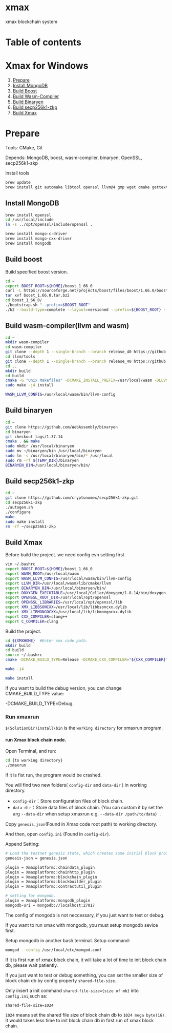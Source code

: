 # xmax
xmax blockchain system

# Table of contents

# Xmax for Windows
1. [Prepare](#xmaxprepare)
2. [Install MongoDB](#buildmongodb)
3. [Build Boost](#buildboost)
4. [Build Wasm-Compiler](#buildwasmcompiler)
5. [Build Binaryen](#buildbinaryen)
6. [Build secp256k1-zkp](#secp256k1)
7. [Build Xmax](#buildxmax)

<a name="xmaxprepare"></a>
# Prepare

Tools: CMake, Git

Depends: MongoDB, boost, wasm-compiler, binaryen, OpenSSL, secp256k1-zkp

Install tools

```bash
brew update
brew install git automake libtool openssl llvm@4 gmp wget cmake gettext doxygen 
```


<a name="buildmongodb"></a>
## Install MongoDB

```bash
brew install openssl
cd /usr/local/include
ln -s ../opt/openssl/include/openssl .

brew install mongo-c-driver
brew install mongo-cxx-driver
brew install mongodb
```

<a name="buildboost"></a>
## Build boost
Build specified boost version.
```bash
cd ~
export BOOST_ROOT=${HOME}/boost_1_66_0
curl -L https://sourceforge.net/projects/boost/files/boost/1.66.0/boost_1_66_0.tar.bz2 > boost_1.66.0.tar.bz2
tar xvf boost_1.66.0.tar.bz2
cd boost_1_66_0/
./bootstrap.sh "--prefix=$BOOST_ROOT"
./b2 --build-type=complete --layout=versioned --prefix=${BOOST_ROOT} --without-mpi install

```

<a name="buildwasmcompiler"></a>
## Build wasm-compiler(llvm and wasm)

```bash
cd ~
mkdir wasm-compiler
cd wasm-compiler
git clone --depth 1 --single-branch --branch release_40 https://github.com/llvm-mirror/llvm.git
cd llvm/tools
git clone --depth 1 --single-branch --branch release_40 https://github.com/llvm-mirror/clang.git
cd ..
mkdir build
cd build
cmake -G "Unix Makefiles" -DCMAKE_INSTALL_PREFIX=/usr/local/wasm -DLLVM_TARGETS_TO_BUILD= -DLLVM_EXPERIMENTAL_TARGETS_TO_BUILD=WebAssembly -DCMAKE_BUILD_TYPE=Release ../
sudo make -j4 install

WASM_LLVM_CONFIG=/usr/local/wasm/bin/llvm-config
```

<a name="buildbinaryen"></a>
## Build binaryen
```bash
cd ~
git clone https://github.com/WebAssembly/binaryen
cd binaryen
git checkout tags/1.37.14
cmake . && make
sudo mkdir /usr/local/binaryen
sudo mv ~/binaryen/bin /usr/local/binaryen
sudo ln -s /usr/local/binaryen/bin/* /usr/local
sudo rm -rf ${TEMP_DIR}/binaryen
BINARYEN_BIN=/usr/local/binaryen/bin/
```
<a name="secp256k1"></a>
## Build secp256k1-zkp

```bash
cd ~
git clone https://github.com/cryptonomex/secp256k1-zkp.git
cd secp256k1-zkp
./autogen.sh
./configure
make
sudo make install
rm -rf ~/secp256k1-zkp
```


<a name="buildxmax"></a>
## Build Xmax

Before build the project. we need config evn setting first

```bash
vim ~/.bashrc
export BOOST_ROOT=${HOME}/boost_1_66_0
export WASM_ROOT=/usr/local/wasm
export WASM_LLVM_CONFIG=/usr/local/wasm/bin/llvm-config
export LLVM_DIR=/usr/local/wasm/lib/cmake/llvm
export BINARYEN_BIN=/usr/local/binaryen/bin/
export DOXYGEN_EXECUTABLE=/usr/local/Cellar/doxygen/1.8.14/bin/doxygen
export OPENSSL_ROOT_DIR=/usr/local/opt/openssl
export OPENSSL_LIBRARIES=/usr/local/opt/openssl/lib
export XMX_LIBBSONCXX=/usr/local/lib/libbsoncxx.dylib
export XMX_LIBMONGOCXX=/usr/local/lib/libmongocxx.dylib
export CXX_COMPILER=clang++
export C_COMPILER=clang

```

Build the project.

```bash
cd ${XMXHOME}  #Enter xmx code path.
mkdir build
cd build
source ~/.bashrc
cmake -DCMAKE_BUILD_TYPE=Release -DCMAKE_CXX_COMPILER="${CXX_COMPILER}" -DCMAKE_C_COMPILER="${C_COMPILER}" -DBOOST_ROOT=${BOOST_ROOT} -DWASM_ROOT="${WASM_ROOT}" -DOPENSSL_ROOT_DIR="${OPENSSL_ROOT_DIR}" -DXMAX_LIBBSONCXX=/usr/local/lib/libbsoncxx.dylib -DXMAX_LIBMONGOCXX=/usr/local/lib/libmongocxx.dylib ..

make -j4 

make install

```

If you want to build the debug version, you can change  CMAKE_BUILD_TYPE value:

-DCMAKE_BUILD_TYPE=Debug.

### Run xmaxrun

`$(SolutionDir)install\bin` is the `working directory` for xmaxrun program.

#### run Xmax block chain node.

Open Terminal, and run:
```bash
cd {to working directory}
./xmaxrun

```


If it is fist run, the program would be crashed.

You will find two new folders( `config-dir` and `data-dir` ) in working directory.

* `config-dir`：Store configuration files of block chain.
* `data-dir`：Store data files of block chain. (You can custom it by set the arg `--data-dir` when setup xmaxrun e.g. `--data-dir /path/to/data`）.

Copy `genesis.json`(Found in Xmax code root path) to working directory.

And then, open `config.ini` (Found in `config-dir`).

Append Setting:
```bash
# Load the testnet genesis state, which creates some initial block producers with the default key
genesis-json = genesis.json     

plugin = Xmaxplatform::chaindata_plugin
plugin = Xmaxplatform::chainhttp_plugin
plugin = Xmaxplatform::blockchain_plugin
plugin = Xmaxplatform::blockbuilder_plugin
plugin = Xmaxplatform::contractutil_plugin

# setting for mongodb.
plugin = Xmaxplatform::mongodb_plugin
mongodb-uri = mongodb://localhost:27017

```
The config of mongodb is not neccessary, if you just want to test or debug.

If you want to run xmax with mongodb, you must setup mongodb sevice first.

Setup mongodb in another bash terminal. Setup command:

```bash
mongod --config /usr/local/etc/mongod.conf
``` 

If it is first run of xmax block chain, it will take a lot of time to init block chain db, please wait patiently.

If you just want to test or debug something, you can set the smaller size of block chain db by config property `shared-file-size`.

Only insert a init command `shared-file-size={size of mb}` into `config.ini`,such as:

`shared-file-size=1024`

`1024` means set the shared file size of block chain db to `1024 mega byte(1G)`. It would takes less time to init block chain db in first run of xmax block chain.
